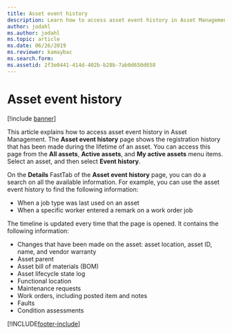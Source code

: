 ```yaml
---
title: Asset event history
description: Learn how to access asset event history in Asset Management, including an overview on the Details FastTab of the Asset event history page.
author: jodahl
ms.author: jodahl
ms.topic: article
ms.date: 06/26/2019
ms.reviewer: kamaybac
ms.search.form:
ms.assetid: 2f3e0441-414d-402b-b28b-7ab0d650d658
---
```


# Asset event history

[!include [banner](../../includes/banner.md)]

 

This article explains how to access asset event history in Asset Management. The **Asset event history** page shows the registration history that has been made during the lifetime of an asset. You can access this page from the **All assets**, **Active assets**, and **My active assets** menu items. Select an asset, and then select **Event history**.

On the **Details** FastTab of the **Asset event history** page, you can do a search on all the available information. For example, you can use the asset event history to find the following information:

- When a job type was last used on an asset
- When a specific worker entered a remark on a work order job

The timeline is updated every time that the page is opened. It contains the following information:

- Changes that have been made on the asset: asset location, asset ID, name, and vendor warranty
- Asset parent
- Asset bill of materials (BOM)
- Asset lifecycle state log
- Functional location
- Maintenance requests
- Work orders, including posted item and notes
- Faults
- Condition assessments


[!INCLUDE[footer-include](../../../includes/footer-banner.md)]
